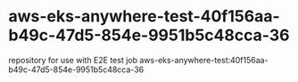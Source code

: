 # aws-eks-anywhere-test-40f156aa-b49c-47d5-854e-9951b5c48cca-36
repository for use with E2E test job aws-eks-anywhere-test:40f156aa-b49c-47d5-854e-9951b5c48cca-36
